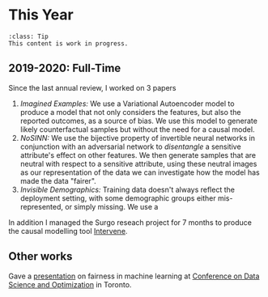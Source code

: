 # This Year

```{admonition} WIP
:class: Tip
This content is work in progress.
```

## 2019-2020: Full-Time

Since the last annual review, I worked on 3 papers

1. _Imagined Examples:_ We use a Variational Autoencoder model to produce a model that not only considers the features, but also the reported outcomes, as a source of bias.
   We use this model to generate likely counterfactual samples but without the need for a causal model.
2. _NoSINN:_ We use the bijective property of invertible neural networks in conjunction with an adversarial network to _disentangle_ a sensitive attribute's effect on other features.
   We then generate samples that are neutral with respect to a sensitive attribute, using these neutral images as our representation of the data we can investigate how the model has made the data "fairer".
3. _Invisible Demographics:_ Training data doesn't always reflect the deployment setting, with some demographic groups either mis-represented, or simply missing.
   We use a

In addition I managed the Surgo reseach project for 7 months to produce the causal modelling tool [Intervene](https://github.com/predictive-analytics-lab/Intervene).

## Other works

Gave a [presentation](https://predictive-analytics-lab.github.io/presentations/toronto2019.html#/) on fairness in machine learning at [Conference on Data Science and Optimization](http://www.fields.utoronto.ca/talks/Transparency-fairness) in Toronto.
